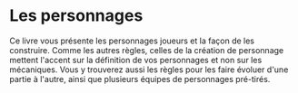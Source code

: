 # Les personnages

Ce livre vous présente les personnages joueurs et la façon de les construire. Comme les autres règles, celles de la création de personnage mettent l'accent sur la définition de vos personnages et non sur les mécaniques. Vous y trouverez aussi les règles pour les faire évoluer d'une partie à l'autre, ainsi que plusieurs équipes de personnages pré-tirés.
